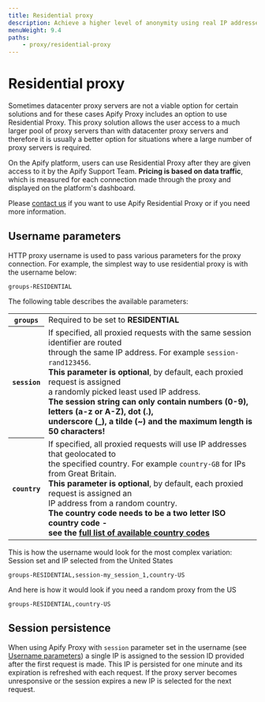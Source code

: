 ```yaml
---
title: Residential proxy
description: Achieve a higher level of anonymity using real IP addresses. Access a wider pool of proxies and reduce blocking by websites' anti-scraping measures.
menuWeight: 9.4
paths:
    - proxy/residential-proxy
---
```


# [](#residential-proxy)Residential proxy

Sometimes datacenter proxy servers are not a viable option for certain solutions and for these cases Apify Proxy includes an option to use Residential Proxy. This proxy solution allows the user access to a much larger pool of proxy servers than with datacenter proxy servers and therefore it is usually a better option for situations where a large number of proxy servers is required.

On the Apify platform, users can use Residential Proxy after they are given access to it by the Apify Support Team. **Pricing is based on data traffic**, which is measured for each connection made through the proxy and displayed on the platform's dashboard.

Please [contact us](https://apify.com/contact) if you want to use Apify Residential Proxy or if you need more information.

## [](#username-parameters)Username parameters

HTTP proxy username is used to pass various parameters for the proxy connection. For example, the simplest way to use residential proxy is with the username below:

    groups-RESIDENTIAL

The following table describes the available parameters:

<table class="table table-bordered table-condensed">
    <tbody>
    <tr>
        <th><code>groups</code></th>
        <td>Required to be set to <strong>RESIDENTIAL</strong></td>
    </tr>
    <tr>
        <th><code>session</code></th>
        <td>
            If specified, all proxied requests with the same session identifier are routed
            <br/>through the same IP address. For example <code>session-rand123456</code>.
            <br /><strong>This parameter is optional</strong>, by default, each proxied request
            is assigned
             <br/>a randomly picked least used IP address.
            <br /><strong>The session string can only contain numbers (0-9), letters (a-z or A-Z), dot (.),
            <br/>underscore (_), a tilde (~) and the maximum length is 50 characters!</strong>
        </td>
    </tr>
    <tr>
        <th><code>country</code></th>
        <td>
            If specified, all proxied requests will use IP addresses that geolocated to
             <br/>the specified country. For example <code>country-GB</code> for IPs from Great Britain.
            <br /><strong>This parameter is optional</strong>, by default, each proxied request
            is assigned an
             <br/>IP address from a random country.
            <br /><strong>The country code needs to be a two letter ISO country code -
             <br/>see the
                <a href="https://en.wikipedia.org/wiki/ISO_3166-1_alpha-2#Officially_assigned_code_elements" target="blank">full list of available country codes</a>
            </strong>
        </td>
    </tr>
    </tbody>
</table>

This is how the username would look for the most complex variation: Session set and IP selected from the United States

    groups-RESIDENTIAL,session-my_session_1,country-US

And here is how it would look if you need a random proxy from the US

    groups-RESIDENTIAL,country-US

## [](#session-persistence)Session persistence

When using Apify Proxy with `session` parameter set in the username (see [Username parameters](#username-parameters)) a single IP is assigned to the session ID provided after the first request is made. This IP is persisted for one minute and its expiration is refreshed with each request. If the proxy server becomes unresponsive or the session expires a new IP is selected for the next request.


